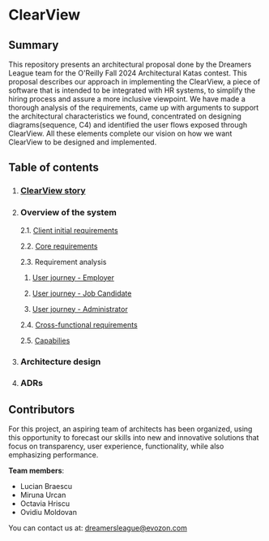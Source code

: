 # ClearView

## Summary
This repository presents an architectural proposal done by the Dreamers League team for the O'Reilly Fall 2024 Architectural Katas contest. This proposal describes our approach in implementing the ClearView, a piece of software that is intended to be integrated with HR systems, to simplify the hiring process and assure a more inclusive viewpoint. We have made a thorough analysis of the requirements, came up with arguments to support the architectural characteristics we found, concentrated on designing diagrams(sequence, C4) and identified the user flows exposed through ClearView. All these elements complete our vision on how we want ClearView to be designed and implemented.

## Table of contents
1. ### [ClearView story](https://github.com/octaviaah/ClearView/blob/main/1.%20Requirements/ClearView%20Story.md)
   
2. ### Overview of the system

   2.1. [Client initial requirements](https://github.com/octaviaah/ClearView/blob/main/1.Requirements/ClientInitialRequirements.md)
   
   2.2. [Core requirements](https://github.com/octaviaah/ClearView/blob/main/1.%20Requirements/CoreRequirements.md)

   2.3. Requirement analysis
   
     1. [User journey - Employer](https://github.com/octaviaah/ClearView/blob/main/1.Requirements/UserJourneys/Employer.md)

     2. [User journey - Job Candidate](https://github.com/octaviaah/ClearView/blob/main/1.Requirements/UserJourneys/JobCandidate.md)

     3. [User journey - Administrator](https://github.com/octaviaah/ClearView/blob/main/1.Requirements/UserJourneys/Admin.md)

   2.4. [Cross-functional requirements](https://github.com/octaviaah/ClearView/blob/main/1.Requirements/Cross%20functional%20requirements.md)
  
   2.5. [Capabilies](https://github.com/octaviaah/ClearView/blob/main/1.Requirements/Capabilities.md)

3. ### Architecture design
4. ### ADRs

## Contributors
For this project, an aspiring team of architects has been organized, using this opportunity to forecast our skills into new and innovative solutions that focus on transparency, user experience, functionality, while also emphasizing performance.

**Team members**:
* Lucian Braescu
* Miruna Urcan
* Octavia Hriscu
* Ovidiu Moldovan

You can contact us at: dreamersleague@evozon.com
